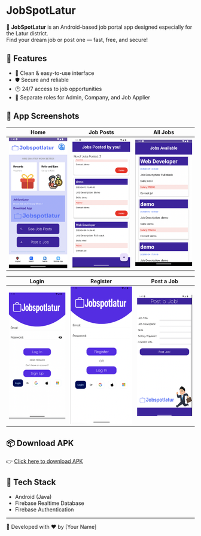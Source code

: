 # JobSpotLatur

🚀 **JobSpotLatur** is an Android-based job portal app designed especially for the Latur district.  
Find your dream job or post one — fast, free, and secure!

## 🌟 Features
- 📱 Clean & easy-to-use interface
- 🛡️ Secure and reliable
- 🕐 24/7 access to job opportunities
- 🏢 Separate roles for Admin, Company, and Job Applier

## 📸 App Screenshots

| Home | Job Posts | All Jobs |
|------|-----------|----------|
| ![](screenshots/home.png) | ![](screenshots/jobposts.png) | ![](screenshots/alljobs.png) |

| Login | Register | Post a Job |
|-------|----------|------------|
| ![](screenshots/login.png) | ![](screenshots/register.png) | ![](screenshots/jobposting.png) |

## 📦 Download APK

👉 [Click here to download APK](JobSpotLatur_v1.0.apk)

## 📌 Tech Stack
- Android (Java)
- Firebase Realtime Database
- Firebase Authentication

---

💼 Developed with ❤️ by [Your Name]

